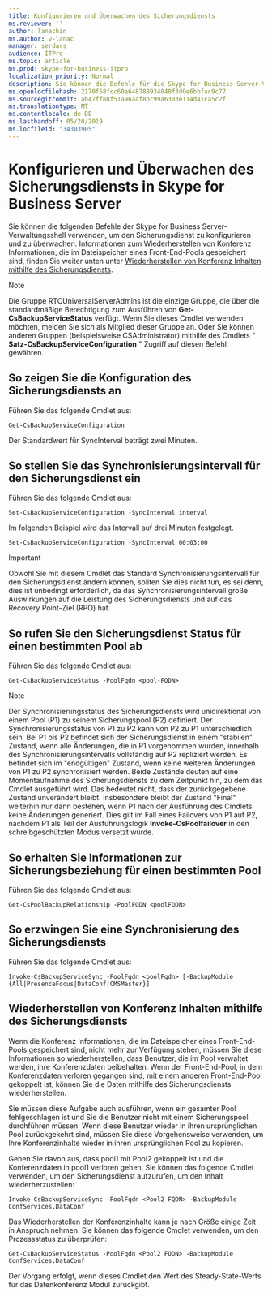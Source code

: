 ```yaml
---
title: Konfigurieren und Überwachen des Sicherungsdiensts
ms.reviewer: ''
author: lanachin
ms.author: v-lanac
manager: serdars
audience: ITPro
ms.topic: article
ms.prod: skype-for-business-itpro
localization_priority: Normal
description: Sie können die Befehle für die Skype for Business Server-Verwaltungsshell verwenden, um den Sicherungsdienst zu konfigurieren und zu überwachen.
ms.openlocfilehash: 2170f58fcc60a648788934048f3d0e6bbfac9c77
ms.sourcegitcommit: ab47ff88f51a96aaf8bc99a6303e114d41ca5c2f
ms.translationtype: MT
ms.contentlocale: de-DE
ms.lasthandoff: 05/20/2019
ms.locfileid: "34303905"
---
```

# <a name="configuring-and-monitoring-the-backup-service-in-skype-for-business-server"></a>Konfigurieren und Überwachen des Sicherungsdiensts in Skype for Business Server

Sie können die folgenden Befehle der Skype for Business Server-Verwaltungsshell verwenden, um den Sicherungsdienst zu konfigurieren und zu überwachen. Informationen zum Wiederherstellen von Konferenz Informationen, die im Dateispeicher eines Front-End-Pools gespeichert sind, finden Sie weiter unten unter [Wiederherstellen von Konferenz Inhalten mithilfe des Sicherungsdiensts](#restore-conference-contents-using-the-backup-service).

> [!NOTE]  
> Die Gruppe RTCUniversalServerAdmins ist die einzige Gruppe, die über die standardmäßige Berechtigung zum Ausführen von **Get-CsBackupServiceStatus** verfügt. Wenn Sie dieses Cmdlet verwenden möchten, melden Sie sich als Mitglied dieser Gruppe an. Oder Sie können anderen Gruppen (beispielsweise CSAdministrator) mithilfe des Cmdlets " **Satz-CsBackupServiceConfiguration** " Zugriff auf diesen Befehl gewähren.

## <a name="to-see-the-backup-service-configuration"></a>So zeigen Sie die Konfiguration des Sicherungsdiensts an

Führen Sie das folgende Cmdlet aus:

    Get-CsBackupServiceConfiguration

Der Standardwert für SyncInterval beträgt zwei Minuten.

## <a name="to-set-the-backup-service-sync-interval"></a>So stellen Sie das Synchronisierungsintervall für den Sicherungsdienst ein

Führen Sie das folgende Cmdlet aus:

    Set-CsBackupServiceConfiguration -SyncInterval interval

Im folgenden Beispiel wird das Intervall auf drei Minuten festgelegt.

    Set-CsBackupServiceConfiguration -SyncInterval 00:03:00


> [!IMPORTANT]  
> Obwohl Sie mit diesem Cmdlet das Standard Synchronisierungsintervall für den Sicherungsdienst ändern können, sollten Sie dies nicht tun, es sei denn, dies ist unbedingt erforderlich, da das Synchronisierungsintervall große Auswirkungen auf die Leistung des Sicherungsdiensts und auf das Recovery Point-Ziel (RPO) hat.

## <a name="to-get-the-backup-service-status-for-a-particular-pool"></a>So rufen Sie den Sicherungsdienst Status für einen bestimmten Pool ab

Führen Sie das folgende Cmdlet aus:

    Get-CsBackupServiceStatus -PoolFqdn <pool-FQDN>

> [!NOTE]  
> Der Synchronisierungsstatus des Sicherungsdiensts wird unidirektional von einem Pool (P1) zu seinem Sicherungspool (P2) definiert. Der Synchronisierungsstatus von P1 zu P2 kann von P2 zu P1 unterschiedlich sein. Bei P1 bis P2 befindet sich der Sicherungsdienst in einem "stabilen" Zustand, wenn alle Änderungen, die in P1 vorgenommen wurden, innerhalb des Synchronisierungsintervalls vollständig auf P2 repliziert werden. Es befindet sich im "endgültigen" Zustand, wenn keine weiteren Änderungen von P1 zu P2 synchronisiert werden. Beide Zustände deuten auf eine Momentaufnahme des Sicherungsdiensts zu dem Zeitpunkt hin, zu dem das Cmdlet ausgeführt wird. Das bedeutet nicht, dass der zurückgegebene Zustand unverändert bleibt. Insbesondere bleibt der Zustand "Final" weiterhin nur dann bestehen, wenn P1 nach der Ausführung des Cmdlets keine Änderungen generiert. Dies gilt im Fall eines Failovers von P1 auf P2, nachdem P1 als Teil der Ausführungslogik **Invoke-CsPoolfailover** in den schreibgeschützten Modus versetzt wurde.

## <a name="to-get-information-about-the-backup-relationship-for-a-particular-pool"></a>So erhalten Sie Informationen zur Sicherungsbeziehung für einen bestimmten Pool

Führen Sie das folgende Cmdlet aus:

    Get-CsPoolBackupRelationship -PoolFQDN <poolFQDN>

## <a name="to-force-a-backup-service-sync"></a>So erzwingen Sie eine Synchronisierung des Sicherungsdiensts

Führen Sie das folgende Cmdlet aus:

    Invoke-CsBackupServiceSync -PoolFqdn <poolFqdn> [-BackupModule  {All|PresenceFocus|DataConf|CMSMaster}]

## <a name="restore-conference-contents-using-the-backup-service"></a>Wiederherstellen von Konferenz Inhalten mithilfe des Sicherungsdiensts 

Wenn die Konferenz Informationen, die im Dateispeicher eines Front-End-Pools gespeichert sind, nicht mehr zur Verfügung stehen, müssen Sie diese Informationen so wiederherstellen, dass Benutzer, die im Pool verwaltet werden, ihre Konferenzdaten beibehalten. Wenn der Front-End-Pool, in dem Konferenzdaten verloren gegangen sind, mit einem anderen Front-End-Pool gekoppelt ist, können Sie die Daten mithilfe des Sicherungsdiensts wiederherstellen.

Sie müssen diese Aufgabe auch ausführen, wenn ein gesamter Pool fehlgeschlagen ist und Sie die Benutzer nicht mit einem Sicherungspool durchführen müssen. Wenn diese Benutzer wieder in ihren ursprünglichen Pool zurückgekehrt sind, müssen Sie diese Vorgehensweise verwenden, um Ihre Konferenzinhalte wieder in ihren ursprünglichen Pool zu kopieren.

Gehen Sie davon aus, dass pool1 mit Pool2 gekoppelt ist und die Konferenzdaten in pool1 verloren gehen. Sie können das folgende Cmdlet verwenden, um den Sicherungsdienst aufzurufen, um den Inhalt wiederherzustellen:

    Invoke-CsBackupServiceSync -PoolFqdn <Pool2 FQDN> -BackupModule ConfServices.DataConf

Das Wiederherstellen der Konferenzinhalte kann je nach Größe einige Zeit in Anspruch nehmen. Sie können das folgende Cmdlet verwenden, um den Prozessstatus zu überprüfen:

    Get-CsBackupServiceStatus -PoolFqdn <Pool2 FQDN> -BackupModule ConfServices.DataConf

Der Vorgang erfolgt, wenn dieses Cmdlet den Wert des Steady-State-Werts für das Datenkonferenz Modul zurückgibt.
